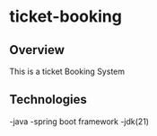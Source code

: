 # ticket-booking
## Overview
This is a ticket Booking System
## Technologies
-java
-spring boot framework
-jdk(21)